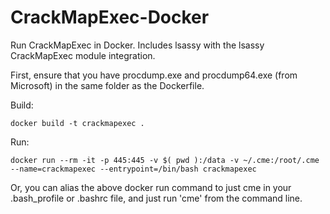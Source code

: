 # CrackMapExec-Docker
Run CrackMapExec in Docker. Includes lsassy with the lsassy CrackMapExec module integration.

First, ensure that you have procdump.exe and procdump64.exe (from Microsoft) in the same folder as the Dockerfile.

Build:

```
docker build -t crackmapexec .
```

Run:

```
docker run --rm -it -p 445:445 -v $( pwd ):/data -v ~/.cme:/root/.cme --name=crackmapexec --entrypoint=/bin/bash crackmapexec
```

Or, you can alias the above docker run command to just cme in your .bash_profile or .bashrc file, and just run 'cme' from the command line.
